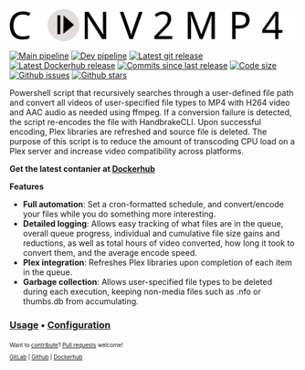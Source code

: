 ![conv2mp4](/files/listener/public/logo.svg "conv2mp4")

[![Main pipeline](https://img.shields.io/gitlab/pipeline/BrianDMG/conv2mp4/main?label=main%20pipeline&style=flat-square)](https://gitlab.com/%{project_path}/-/commits/main)
[![Dev pipeline](https://img.shields.io/gitlab/pipeline/BrianDMG/conv2mp4/development?label=development%20pipeline&style=flat-square)](https://gitlab.com/BrianDMG/conv2mp4/-/commits/development)
[![Latest git release](https://img.shields.io/github/v/release/briandmg/conv2mp4?label=Latest%20git%20release&style=flat-square)](https://gitlab.com/BrianDMG/conv2mp4/-/releases#latest)
[![Latest Dockerhub release](https://img.shields.io/docker/v/bridmg/conv2mp4?label=Latest%20Dockerhub%20release&sort=semver&style=flat-square)](https://hub.docker.com/repository/docker/bridmg/conv2mp4/tags?page=1&ordering=last_updated)
[![Commits since last release](https://img.shields.io/github/commits-since/briandmg/conv2mp4/latest/development?style=flat-square)](https://gitlab.com/BrianDMG/conv2mp4/-/commits/development)
[![Code size](https://img.shields.io/github/languages/code-size/briandmg/conv2mp4?style=flat-square)](https://gitlab.com/BrianDMG/conv2mp4)
[![Github issues](https://img.shields.io/github/issues/briandmg/conv2mp4?style=flat-square)](https://github.com/BrianDMG/conv2mp4/issues)
[![Github stars](https://img.shields.io/github/stars/briandmg/conv2mp4?style=flat-square)](https://github.com/BrianDMG/conv2mp4/stargazers)

Powershell script that recursively searches through a user-defined file path and convert all videos of user-specified file types to MP4 with H264 video and AAC audio as needed using ffmpeg. If a conversion failure is detected, the script re-encodes the file with HandbrakeCLI. Upon successful encoding, Plex libraries are refreshed and source file is deleted.  The purpose of this script is to reduce the amount of transcoding CPU load on a Plex server and increase video compatibility across platforms.

**Get the latest contanier at [Dockerhub](https://hub.docker.com/repository/docker/bridmg/conv2mp4)**

**Features**
- **Full automation**: Set a cron-formatted schedule, and convert/encode your files while you do something more interesting.
- **Detailed logging**: Allows easy tracking of what files are in the queue, overall queue progress, individual and cumulative file size gains and reductions, as well as total hours of video converted, how long it took to convert them, and the average encode speed.
- **Plex integration**: Refreshes Plex libraries upon completion of each item in the queue.
- **Garbage collection**: Allows user-specified file types to be deleted during each execution, keeping non-media files such as .nfo or thumbs.db from accumulating.

### [Usage](https://gitlab.com/BrianDMG/conv2mp4/-/wikis/Usage) • [Configuration](https://gitlab.com/BrianDMG/conv2mp4/-/wikis/Configuration)

<sub><sup>Want to [contribute](/docs/CONTRIBUTING.md)? [Pull requests](/docs/PULL_REQUEST_TEMPLATE.md) welcome!<br>
[GitLab](https://gitlab.com/BrianDMG/conv2mp4) | [Github](https://github.com/BrianDMG/conv2mp4) | [Dockerhub](https://hub.docker.com/repository/docker/bridmg/conv2mp4)</sub></sup>
